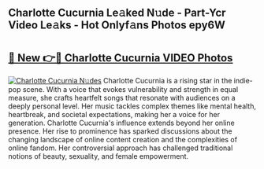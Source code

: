 ## Charlotte Cucurnia Le𝚊ked N𝚞de - Part-Ycr Video Le𝚊ks - Hot Onlyf𝚊ns Photos epy6W

# <h2><a href="http://ab28228.deff.icu/?id=Charlotte+Cucurnia">🔗 New 👉🔴 Charlotte Cucurnia VIDEO Photos</a></h2>

[![Charlotte Cucurnia N𝚞des](https://i.imgur.com/rIISA9y.gif)](http://ab28228.deff.icu/?id=Charlotte+Cucurnia)
Charlotte Cucurnia is a rising star in the indie-pop scene. With a voice that evokes vulnerability and strength in equal measure, she crafts heartfelt songs that resonate with audiences on a deeply personal level. Her music tackles complex themes like mental health, heartbreak, and societal expectations, making her a voice for her generation. Charlotte Cucurnia's influence extends beyond her online presence. Her rise to prominence has sparked discussions about the changing landscape of online content creation and the complexities of online fandom. Her controversial approach has challenged traditional notions of beauty, sexuality, and female empowerment.
